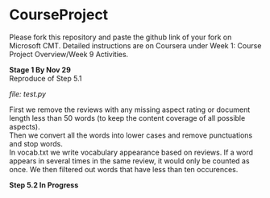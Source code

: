 # CourseProject

Please fork this repository and paste the github link of your fork on Microsoft CMT. Detailed instructions are on Coursera under Week 1: Course Project Overview/Week 9 Activities.

**Stage 1 By Nov 29**  
Reproduce of Step 5.1

*file: test.py*  

First we remove the reviews with any missing aspect rating or document length less than 50 words (to keep the content coverage of all possible aspects).  
Then we  convert all the words into lower cases and remove punctuations and stop words.  
In vocab.txt we write vocabulary appearance based on reviews. If a word appears in several times in the same review, it would only be counted as once.  We then filtered out words that have less than ten occurences.  

**Step 5.2 In Progress**  
